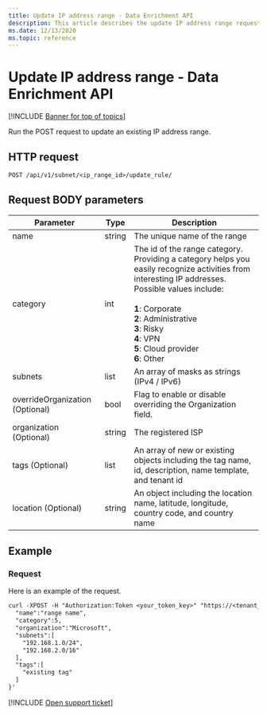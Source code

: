 ```yaml
---
title: Update IP address range - Data Enrichment API
description: This article describes the update IP address range request in Cloud App Security's Data Enrichment API.
ms.date: 12/13/2020
ms.topic: reference
---
```

# Update IP address range - Data Enrichment API

[!INCLUDE [Banner for top of topics](includes/banner.md)]

Run the POST request to update an existing IP address range.

## HTTP request

```rest
POST /api/v1/subnet/<ip_range_id>/update_rule/
```

## Request BODY parameters

| Parameter | Type | Description |
| --- | --- | --- |
| name | string | The unique name of the range |
| category | int | The id of the range category. Providing a category helps you easily recognize activities from interesting IP addresses. Possible values include:<br /><br />**1**: Corporate<br />**2**: Administrative<br />**3**: Risky<br />**4**: VPN<br />**5**: Cloud provider<br />**6**: Other |
| subnets | list | An array of masks as strings (IPv4 / IPv6) |
| overrideOrganization (Optional) | bool | Flag to enable or disable overriding the Organization field. |
| organization (Optional) | string | The registered ISP |
| tags (Optional) | list | An array of new or existing objects including the tag name, id, description, name template, and tenant id |
| location (Optional) | string |An object including the location name, latitude, longitude, country code, and country name|

## Example

### Request

Here is an example of the request.

```rest
curl -XPOST -H "Authorization:Token <your_token_key>" "https://<tenant_id>.<tenant_region>.contoso.com/api/v1/subnet/<ip_range_id>/update_rule/" -d '{
  "name":"range name",
  "category":5,
  "organization":"Microsoft",
  "subnets":[
    "192.168.1.0/24",
    "192.168.2.0/16"
  ],
  "tags":[
    "existing tag"
  ]
}'
```

[!INCLUDE [Open support ticket](includes/support.md)]
